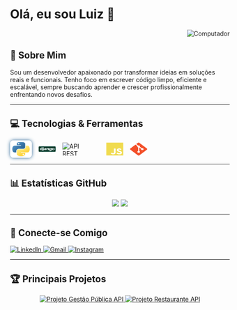 # Olá, eu sou Luiz 👋

<div align="right">
  <img src="https://raw.githubusercontent.com/MicaelliMedeiros/micaellimedeiros/master/image/computer-illustration.png" width="400" alt="Computador" />
</div>

## 💫 Sobre Mim
Sou um desenvolvedor apaixonado por transformar ideias em soluções reais e funcionais. Tenho foco em escrever código limpo, eficiente e escalável, sempre buscando aprender e crescer profissionalmente enfrentando novos desafios.

---

## 💻 Tecnologias & Ferramentas

<div style="display: flex; align-items: center; gap: 15px;">
  <!-- Python destacado maior -->
  <img alt="Python" height="40" width="50" src="https://raw.githubusercontent.com/devicons/devicon/master/icons/python/python-original.svg" style="border-radius: 8px; box-shadow: 0 0 8px #306998;" />

  <!-- Frameworks e tecnologias Python próximas -->
  <img alt="Django" height="30" width="40" src="https://raw.githubusercontent.com/devicons/devicon/master/icons/django/django-original.svg" />
  <img alt="API REST" height="30" width="40" src="https://img.icons8.com/ios-filled/50/000000/api.png" />

  <!-- Espaço maior antes das outras tecnologias -->
  <div style="width: 30px;"></div>

  <!-- JavaScript e Git menores ao final -->
  <img alt="JavaScript" height="30" width="40" src="https://raw.githubusercontent.com/devicons/devicon/master/icons/javascript/javascript-plain.svg" />
  <img alt="Git" height="30" width="40" src="https://raw.githubusercontent.com/devicons/devicon/master/icons/git/git-original.svg" />
</div>

---

## 📊 Estatísticas GitHub

<div align="center">
  <img height="180em" src="https://github-readme-stats.vercel.app/api?username=luizsoc&show_icons=true&theme=dracula&include_all_commits=true&count_private=true" />
  <img height="180em" src="https://github-readme-stats.vercel.app/api/top-langs/?username=luizsoc&layout=compact&langs_count=7&theme=dracula" />
</div>

---

## 🔗 Conecte-se Comigo

<div>
  <a href="https://www.linkedin.com/in/luizsoc/" target="_blank">
    <img src="https://img.shields.io/badge/-LinkedIn-%230077B5?style=for-the-badge&logo=linkedin&logoColor=white" alt="LinkedIn" />
  </a>
  <a href="mailto:luizsoc123@gmail.com" target="_blank">
    <img src="https://img.shields.io/badge/-Gmail-%23333?style=for-the-badge&logo=gmail&logoColor=white" alt="Gmail" />
  </a>
  <a href="https://www.instagram.com/_luiz.oc/" target="_blank">
    <img src="https://img.shields.io/badge/-Instagram-%23E4405F?style=for-the-badge&logo=instagram&logoColor=white" alt="Instagram" />
  </a>
</div>

---

## 🏆 Principais Projetos

<div align="center">
  <a href="https://github.com/luizsoc/gestao-publica-api" target="_blank">
    <img src="https://github-readme-stats.vercel.app/api/pin/?username=luizsoc&repo=gestao-publica-api&theme=dracula" alt="Projeto Gestão Pública API" />
  </a>
  <a href="https://github.com/luizsoc/restaurante-api" target="_blank">
    <img src="https://github-readme-stats.vercel.app/api/pin/?username=luizsoc&repo=restaurante-api&theme=dracula" alt="Projeto Restaurante API" />
  </a>
</div>
